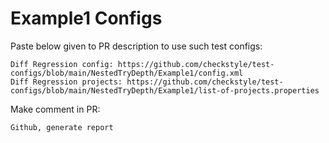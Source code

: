 # Example1 Configs
Paste below given to PR description to use such test configs:
```
Diff Regression config: https://github.com/checkstyle/test-configs/blob/main/NestedTryDepth/Example1/config.xml
Diff Regression projects: https://github.com/checkstyle/test-configs/blob/main/NestedTryDepth/Example1/list-of-projects.properties
```
Make comment in PR:
```
Github, generate report
```

